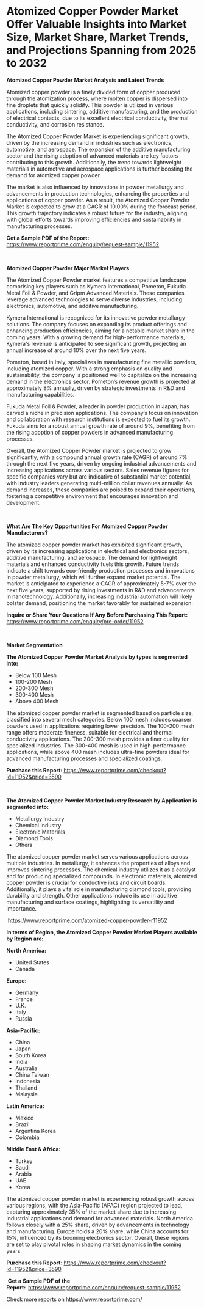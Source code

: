 <p><h1>Atomized Copper Powder Market Offer Valuable Insights into Market Size, Market Share, Market Trends, and Projections Spanning from 2025 to 2032</h1></p><p><strong>Atomized Copper Powder Market Analysis and Latest Trends</strong></p>
<p><p>Atomized copper powder is a finely divided form of copper produced through the atomization process, where molten copper is dispersed into fine droplets that quickly solidify. This powder is utilized in various applications, including sintering, additive manufacturing, and the production of electrical contacts, due to its excellent electrical conductivity, thermal conductivity, and corrosion resistance.</p><p>The Atomized Copper Powder Market is experiencing significant growth, driven by the increasing demand in industries such as electronics, automotive, and aerospace. The expansion of the additive manufacturing sector and the rising adoption of advanced materials are key factors contributing to this growth. Additionally, the trend towards lightweight materials in automotive and aerospace applications is further boosting the demand for atomized copper powder.</p><p>The market is also influenced by innovations in powder metallurgy and advancements in production technologies, enhancing the properties and applications of copper powder. As a result, the Atomized Copper Powder Market is expected to grow at a CAGR of 10.00% during the forecast period. This growth trajectory indicates a robust future for the industry, aligning with global efforts towards improving efficiencies and sustainability in manufacturing processes.</p></p>
<p><strong>Get a Sample PDF of the Report:&nbsp;</strong> <a href="https://www.reportprime.com/enquiry/request-sample/11952?utm_campaign=3164&utm_medium=2&utm_source=Github&utm_content=ia&utm_term=17032025&utm_id=atomized-copper-powder">https://www.reportprime.com/enquiry/request-sample/11952</a></p>
<p>&nbsp;</p>
<p><strong>Atomized Copper Powder Major Market Players</strong></p>
<p><p>The Atomized Copper Powder market features a competitive landscape comprising key players such as Kymera International, Pometon, Fukuda Metal Foil & Powder, and Gripm Advanced Materials. These companies leverage advanced technologies to serve diverse industries, including electronics, automotive, and additive manufacturing.</p><p>Kymera International is recognized for its innovative powder metallurgy solutions. The company focuses on expanding its product offerings and enhancing production efficiencies, aiming for a notable market share in the coming years. With a growing demand for high-performance materials, Kymera's revenue is anticipated to see significant growth, projecting an annual increase of around 10% over the next five years.</p><p>Pometon, based in Italy, specializes in manufacturing fine metallic powders, including atomized copper. With a strong emphasis on quality and sustainability, the company is positioned well to capitalize on the increasing demand in the electronics sector. Pometon’s revenue growth is projected at approximately 8% annually, driven by strategic investments in R&D and manufacturing capabilities.</p><p>Fukuda Metal Foil & Powder, a leader in powder production in Japan, has carved a niche in precision applications. The company’s focus on innovation and collaboration with research institutions is expected to fuel its growth. Fukuda aims for a robust annual growth rate of around 9%, benefiting from the rising adoption of copper powders in advanced manufacturing processes.</p><p>Overall, the Atomized Copper Powder market is projected to grow significantly, with a compound annual growth rate (CAGR) of around 7% through the next five years, driven by ongoing industrial advancements and increasing applications across various sectors. Sales revenue figures for specific companies vary but are indicative of substantial market potential, with industry leaders generating multi-million dollar revenues annually. As demand increases, these companies are poised to expand their operations, fostering a competitive environment that encourages innovation and development.</p></p>
<p>&nbsp;</p>
<p><strong>What Are The Key Opportunities For Atomized Copper Powder Manufacturers?</strong></p>
<p><p>The atomized copper powder market has exhibited significant growth, driven by its increasing applications in electrical and electronics sectors, additive manufacturing, and aerospace. The demand for lightweight materials and enhanced conductivity fuels this growth. Future trends indicate a shift towards eco-friendly production processes and innovations in powder metallurgy, which will further expand market potential. The market is anticipated to experience a CAGR of approximately 5-7% over the next five years, supported by rising investments in R&D and advancements in nanotechnology. Additionally, increasing industrial automation will likely bolster demand, positioning the market favorably for sustained expansion.</p></p>
<p><strong>Inquire or Share Your Questions If Any Before Purchasing This Report:</strong> <a href="https://www.reportprime.com/enquiry/pre-order/11952?utm_campaign=3164&utm_medium=2&utm_source=Github&utm_content=ia&utm_term=17032025&utm_id=atomized-copper-powder">https://www.reportprime.com/enquiry/pre-order/11952</a></p>
<p>&nbsp;</p>
<p><strong>Market Segmentation</strong></p>
<p><strong>The Atomized Copper Powder Market Analysis by types is segmented into:</strong></p>
<p><ul><li>Below 100 Mesh</li><li>100-200 Mesh</li><li>200-300 Mesh</li><li>300-400 Mesh</li><li>Above 400 Mesh</li></ul></p>
<p><p>The atomized copper powder market is segmented based on particle size, classified into several mesh categories. Below 100 mesh includes coarser powders used in applications requiring lower precision. The 100-200 mesh range offers moderate fineness, suitable for electrical and thermal conductivity applications. The 200-300 mesh provides a finer quality for specialized industries. The 300-400 mesh is used in high-performance applications, while above 400 mesh includes ultra-fine powders ideal for advanced manufacturing processes and specialized coatings.</p></p>
<p><strong>Purchase this Report:&nbsp;</strong><a href="https://www.reportprime.com/checkout?id=11952&price=3590&utm_campaign=3164&utm_medium=2&utm_source=Github&utm_content=ia&utm_term=17032025&utm_id=atomized-copper-powder">https://www.reportprime.com/checkout?id=11952&price=3590</a></p>
<p>&nbsp;</p>
<p><strong>The Atomized Copper Powder Market Industry Research by Application is segmented into:</strong></p>
<p><ul><li>Metallurgy Industry</li><li>Chemical Industry</li><li>Electronic Materials</li><li>Diamond Tools</li><li>Others</li></ul></p>
<p><p>The atomized copper powder market serves various applications across multiple industries. In metallurgy, it enhances the properties of alloys and improves sintering processes. The chemical industry utilizes it as a catalyst and for producing specialized compounds. In electronic materials, atomized copper powder is crucial for conductive inks and circuit boards. Additionally, it plays a vital role in manufacturing diamond tools, providing durability and strength. Other applications include its use in additive manufacturing and surface coatings, highlighting its versatility and importance.</p></p>
<p><a href="https://www.reportprime.com/atomized-copper-powder-r11952?utm_campaign=3164&utm_medium=2&utm_source=Github&utm_content=ia&utm_term=17032025&utm_id=atomized-copper-powder">&nbsp;https://www.reportprime.com/atomized-copper-powder-r11952</a></p>
<p><strong>In terms of Region, the Atomized Copper Powder Market Players available by Region are:</strong></p>
<p>
    <p> <strong> North America: </strong>
        <ul>
            <li>United States</li>
            <li>Canada</li>
        </ul>
        </p> 
    <p> <strong> Europe: </strong>
        <ul>
            <li>Germany</li>
            <li>France</li>
            <li>U.K.</li>
            <li>Italy</li>
            <li>Russia</li>
        </ul>
        </p> 
    <p> <strong> Asia-Pacific: </strong>
        <ul>
            <li>China</li>
            <li>Japan</li>
            <li>South Korea</li>
            <li>India</li>
            <li>Australia</li>
            <li>China Taiwan</li>
            <li>Indonesia</li>
            <li>Thailand</li>
            <li>Malaysia</li>
        </ul>
        </p> 
    <p> <strong> Latin America: </strong>
        <ul>
            <li>Mexico</li>
            <li>Brazil</li>
            <li>Argentina Korea</li>
            <li>Colombia</li>
        </ul>
        </p> 
    <p> <strong> Middle East & Africa: </strong>
        <ul>
            <li>Turkey</li>
            <li>Saudi</li>
            <li>Arabia</li>
            <li>UAE</li>
            <li>Korea</li>
        </ul>
    </p>
    </p>
<p><p>The atomized copper powder market is experiencing robust growth across various regions, with the Asia-Pacific (APAC) region projected to lead, capturing approximately 35% of the market share due to increasing industrial applications and demand for advanced materials. North America follows closely with a 25% share, driven by advancements in technology and manufacturing. Europe holds a 20% share, while China accounts for 15%, influenced by its booming electronics sector. Overall, these regions are set to play pivotal roles in shaping market dynamics in the coming years.</p></p>
<p><strong>Purchase this Report: </strong><a href="https://www.reportprime.com/checkout?id=11952&price=3590&utm_campaign=3164&utm_medium=2&utm_source=Github&utm_content=ia&utm_term=17032025&utm_id=atomized-copper-powder">https://www.reportprime.com/checkout?id=11952&price=3590</a></p>
<p>&nbsp;<strong>Get a Sample PDF of the Report:&nbsp;&nbsp;</strong><a href="https://www.reportprime.com/enquiry/request-sample/11952?utm_campaign=3164&utm_medium=2&utm_source=Github&utm_content=ia&utm_term=17032025&utm_id=atomized-copper-powder">https://www.reportprime.com/enquiry/request-sample/11952</a></p>
<p><strong></strong></p>
<p>Check more reports on <a href="https://www.reportprime.com/?utm_campaign=3164&utm_medium=2&utm_source=Github&utm_content=ia&utm_term=17032025&utm_id=atomized-copper-powder">https://www.reportprime.com/</a></p>